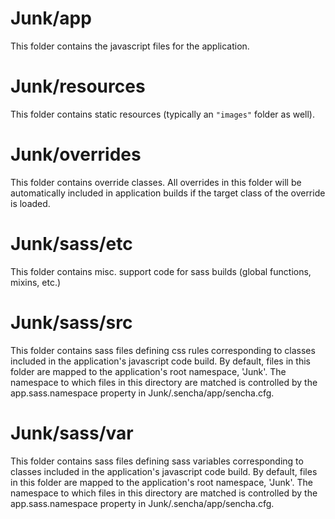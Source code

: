 # Junk/app

This folder contains the javascript files for the application.

# Junk/resources

This folder contains static resources (typically an `"images"` folder as well).

# Junk/overrides

This folder contains override classes. All overrides in this folder will be 
automatically included in application builds if the target class of the override
is loaded.

# Junk/sass/etc

This folder contains misc. support code for sass builds (global functions, 
mixins, etc.)

# Junk/sass/src

This folder contains sass files defining css rules corresponding to classes
included in the application's javascript code build.  By default, files in this 
folder are mapped to the application's root namespace, 'Junk'. The
namespace to which files in this directory are matched is controlled by the
app.sass.namespace property in Junk/.sencha/app/sencha.cfg. 

# Junk/sass/var

This folder contains sass files defining sass variables corresponding to classes
included in the application's javascript code build.  By default, files in this 
folder are mapped to the application's root namespace, 'Junk'. The
namespace to which files in this directory are matched is controlled by the
app.sass.namespace property in Junk/.sencha/app/sencha.cfg. 
